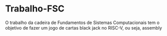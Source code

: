 <h1>Trabalho-FSC</h1> 
<p>O trabalho da cadeira de Fundamentos de Sistemas Computacionais 
tem o objetivo de fazer um jogo de cartas black jack no RISC-V, ou seja, assembly</p>
